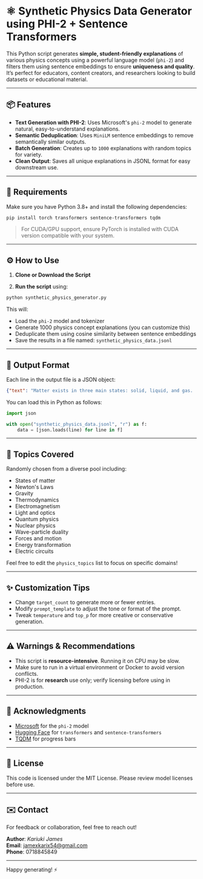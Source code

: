 
# ⚛️ Synthetic Physics Data Generator using PHI-2 + Sentence Transformers

This Python script generates **simple, student-friendly explanations** of various physics concepts using a powerful language model (`phi-2`) and filters them using sentence embeddings to ensure **uniqueness and quality**. It’s perfect for educators, content creators, and researchers looking to build datasets or educational material.

---

## 📦 Features

- **Text Generation with PHI-2**: Uses Microsoft's `phi-2` model to generate natural, easy-to-understand explanations.
- **Semantic Deduplication**: Uses `MiniLM` sentence embeddings to remove semantically similar outputs.
- **Batch Generation**: Creates up to `1000` explanations with random topics for variety.
- **Clean Output**: Saves all unique explanations in JSONL format for easy downstream use.

---

## 🧪 Requirements

Make sure you have Python 3.8+ and install the following dependencies:

```bash
pip install torch transformers sentence-transformers tqdm
```

> For CUDA/GPU support, ensure PyTorch is installed with CUDA version compatible with your system.

---

## ⚙️ How to Use

1. **Clone or Download the Script**

2. **Run the script** using:

```bash
python synthetic_physics_generator.py
```

This will:

- Load the `phi-2` model and tokenizer
- Generate 1000 physics concept explanations (you can customize this)
- Deduplicate them using cosine similarity between sentence embeddings
- Save the results in a file named: `synthetic_physics_data.jsonl`

---

## 📝 Output Format

Each line in the output file is a JSON object:

```json
{"text": "Matter exists in three main states: solid, liquid, and gas. ..."}
```

You can load this in Python as follows:

```python
import json

with open("synthetic_physics_data.jsonl", "r") as f:
    data = [json.loads(line) for line in f]
```

---

## 🧠 Topics Covered

Randomly chosen from a diverse pool including:

- States of matter
- Newton's Laws
- Gravity
- Thermodynamics
- Electromagnetism
- Light and optics
- Quantum physics
- Nuclear physics
- Wave-particle duality
- Forces and motion
- Energy transformation
- Electric circuits

Feel free to edit the `physics_topics` list to focus on specific domains!

---

## ✨ Customization Tips

- Change `target_count` to generate more or fewer entries.
- Modify `prompt_template` to adjust the tone or format of the prompt.
- Tweak `temperature` and `top_p` for more creative or conservative generation.

---

## ⚠️ Warnings & Recommendations

- This script is **resource-intensive**. Running it on CPU may be slow.
- Make sure to run in a virtual environment or Docker to avoid version conflicts.
- PHI-2 is for **research** use only; verify licensing before using in production.

---

## 🙌 Acknowledgments

- [Microsoft](https://huggingface.co/microsoft/phi-2) for the `phi-2` model
- [Hugging Face](https://huggingface.co/) for `transformers` and `sentence-transformers`
- [TQDM](https://github.com/tqdm/tqdm) for progress bars

---

## 📂 License

This code is licensed under the MIT License. Please review model licenses before use.

---

## ✉️ Contact

For feedback or collaboration, feel free to reach out!

**Author**: *Kariuki James*  
**Email**: jamexkarix54@gmail.com  
**Phone**: 0718845849

---

Happy generating! ⚡
